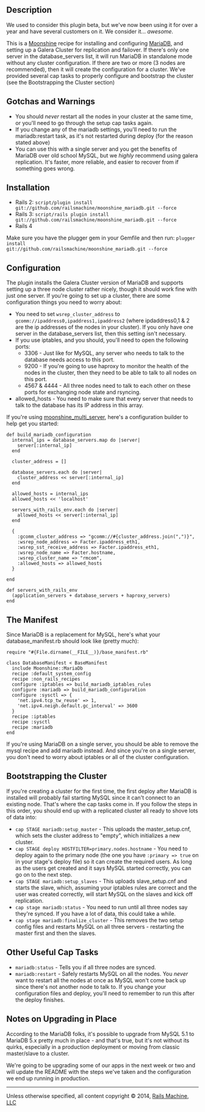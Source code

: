 ## Description

We used to consider this plugin beta, but we've now been using it for over a year and have several customers on it.  We consider it... *awesome*.

This is a [Moonshine](http://github.com/railsmachine/moonshine) recipe for installing and configuring [MariaDB](http://mariadb.org), and setting up a Galera Cluster for replication and failover.  If there's only one server in the database_servers list, it will run MariaDB in standalone mode without any cluster configuration.  If there are two or more (3 nodes are recommended), then it will create the configuration for a cluster.  We've provided several cap tasks to properly configure and bootstrap the cluster (see the Bootstrapping the Cluster section)

## Gotchas and Warnings

* You should *never* restart all the nodes in your cluster at the same time, or you'll need to go through the setup cap tasks again.
* If you change any of the mariadb settings, you'll need to run the mariadb:restart task, as it's not restarted during deploy (for the reason stated above)
* You can use this with a single server and you get the benefits of MariaDB over old school MySQL, but we *highly* recommend using galera replication. It's faster, more reliable, and easier to recover from if something goes wrong.

## Installation

* Rails 2: <code>script/plugin install git://github.com/railsmachine/moonshine_mariadb.git --force</code>
* Rails 3: <code>script/rails plugin install git://github.com/railsmachine/moonshine_mariadb.git --force</code>
* Rails 4

Make sure you have the plugger gem in your Gemfile and then run: <code>plugger install git://github.com/railsmachine/moonshine_mariadb.git --force</code>
  
## Configuration

The plugin installs the Galera Cluster version of MariaDB and supports setting up a three node cluster rather nicely, though it should work fine with just one server.  If you're going to set up a cluster, there are some configuration things you need to worry about:

* You need to set <code>wsrep_cluster_address</code> to <code>gcomm://ipaddress0,ipaddress1,ipaddress2</code> (where ipdaddress0,1 & 2 are the ip addresses of the nodes in your cluster).  If you only have one server in the database_servers list, then this setting isn't necessary.
* If you use iptables, and you should, you'll need to open the following ports:
  * 3306 - Just like for MySQL, any server who needs to talk to the database needs access to this port.
  * 9200 - If you're going to use haproxy to monitor the health of the nodes in the cluster, then they need to be able to talk to all nodes on this port.
  * 4567 & 4444 - All three nodes need to talk to each other on these ports for exchanging node state and rsyncing.
* allowed_hosts - You need to make sure that every server that needs to talk to the database has its IP address in this array.

If you're using [moonshine_multi_server](http://github.com/railsmachine/moonshine_multi_server), here's a configuration builder to help get you started:

<pre><code>def build_mariadb_configuration
  internal_ips = database_servers.map do |server|
    server[:internal_ip]
  end
  
  cluster_address = []
  
  database_servers.each do |server|
    cluster_address << server[:internal_ip]
  end
  
  allowed_hosts = internal_ips
  allowed_hosts << 'localhost'
  
  servers_with_rails_env.each do |server|
    allowed_hosts << server[:internal_ip]
  end
  
  {
    :gcomm_cluster_address => "gcomm://#{cluster_address.join(",")}",
    :wsrep_node_address => Facter.ipaddress_eth1,
    :wsrep_sst_receive_address => Facter.ipaddress_eth1,
    :wsrep_node_name => Facter.hostname,
    :wsrep_cluster_name => "rmcom",
    :allowed_hosts => allowed_hosts
  }
  
end

def servers_with_rails_env
  (application_servers + database_servers + haproxy_servers)
end</code></pre>

## The Manifest

Since MariaDB is a replacement for MySQL, here's what your database_manifest.rb should look like (pretty much):

<pre><code>require "#{File.dirname(__FILE__)}/base_manifest.rb"

class DatabaseManifest < BaseManifest
  include Moonshine::MariaDb
  recipe :default_system_config
  recipe :non_rails_recipes
  configure :iptables => build_mariadb_iptables_rules
  configure :mariadb => build_mariadb_configuration
  configure :sysctl => {
    'net.ipv4.tcp_tw_reuse' => 1,
    'net.ipv4.neigh.default.gc_interval' => 3600
  }
  recipe :iptables
  recipe :sysctl
  recipe :mariadb
end</code></pre>

If you're using MariaDB on a single server, you should be able to remove the mysql recipe and add mariadb instead.  And since you're on a single server, you don't need to worry about iptables or all of the cluster configuration.

## Bootstrapping the Cluster

If you're creating a cluster for the first time, the first deploy after MariaDB is installed will probably fail starting MySQL since it can't connect to an existing node.  That's where the cap tasks come in.  If you follow the steps in this order, you should end up with a replicated cluster all ready to shove lots of data into:

* <code>cap STAGE mariadb:setup_master</code> - This uploads the master_setup.cnf, which sets the cluster address to "empty", which initializes a new cluster.
* <code>cap STAGE deploy HOSTFILTER=primary.nodes.hostname</code> - You need to deploy again to the primary node (the one you have <code>:primary => true</code> on in your stage's deploy file) so it can create the required users.  As long as the users get created and it says MySQL started correctly, you can go on to the next step.
* <code>cap STAGE mariadb:setup_slaves</code> - This uploads slave_setup.cnf and starts the slave, which, assuming your iptables rules are correct and the user was created correctly, will start MySQL on the slaves and kick off replication.
* <code>cap stage mariadb:status</code> - You need to run until all three nodes say they're synced.  If you have a lot of data, this could take a while.
* <code>cap stage mariadb:finalize_cluster</code> - This removes the two setup config files and restarts MySQL on all three servers - restarting the master first and then the slaves.

## Other Useful Cap Tasks

* <code>mariadb:status</code> - Tells you if all three nodes are synced.
* <code>mariadb:restart</code> - Safely restarts MySQL on all the nodes. You *never* want to restart all the nodes at once as MySQL won't come back up since there's not another node to talk to. If you change your configuration files and deploy, you'll need to remember to run this after the deploy finishes.

## Notes on Upgrading in Place

According to the MariaDB folks, it's possible to upgrade from MySQL 5.1 to MariaDB 5.x pretty much in place - and that's true, but it's not without its quirks, especially in a production deployment or moving from classic master/slave to a cluster.  

We're going to be upgrading some of our apps in the next week or two and will update the README with the steps we've taken and the configuration we end up running in production.

***

Unless otherwise specified, all content copyright &copy; 2014, [Rails Machine, LLC](http://railsmachine.com)
